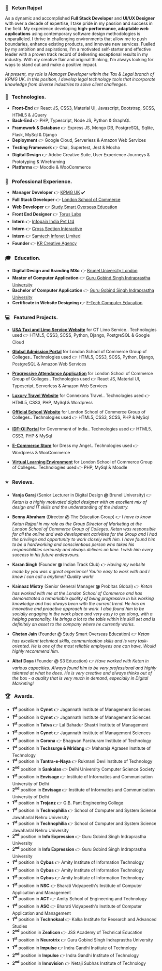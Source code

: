 ### :necktie: &nbsp; Ketan Rajpal
As a dynamic and accomplished **Full Stack Developer** and **UI/UX Designer** with over a decade of expertise, I take pride in my passion and success in the field. My experience developing **high-performance**, **adaptable web applications** using contemporary software design methodologies is unparalleled. I thrive in challenging environments that allow me to push boundaries, enhance existing products, and innovate new services. Fuelled by my ambition and aspirations, I'm a motivated self-starter and effective leader with a proven track record of delivering exceptional results in my industry. With my creative flair and original thinking, I'm always looking for ways to stand out and make a positive impact.

*At present, my role is Manager Developer within the Tax & Legal branch of KPMG UK. In this position, I develop legal technology tools that incorporate knowledge from diverse industries to solve client challenges.*


### :toolbox: &nbsp; Technologies.
* **Front-End** :point_right: React JS, CSS3, Material UI, Javascript, Bootstrap, SCSS, HTML5 & JQuery
* **Back-End** :point_right: PHP, Typescript, Node JS, Python & GraphQL
* **Framework & Database** :point_right: Express JS, Mongo DB, PostgreSQL, Sqlite, Flask, MySql & Django
* **Deployment** :point_right: Google Cloud, Serverless & Amazon Web Services
* **Testing Framework** :point_right: Chai, Supertest, Jest & Mocha
* **Digital Design** :point_right: Adobe Creative Suite, User Experience Journeys & Prototyping & Wireframing
* **Platforms** :point_right: Moodle & WooCommerce


### :briefcase: &nbsp; Professional Experience.
* **Manager Developer** :point_right: [KPMG UK](https://kpmg.com/) :heavy_check_mark:
* **Full Stack Developer** :point_right: [London School of Commerce](https://www.lsclondon.co.uk) 
* **Web Developer** :point_right: [Study Smart Overseas Education](https://www.studysmart.co.in) 
* **Front End Designer** :point_right: [Torus Labs](https://www.tor.us) 
* **Intern** :point_right: [Infogain India Pvt Ltd](https://www.infogain.com) 
* **Intern** :point_right: [Cross Section Interactive](https://www.csipl.net) 
* **Intern** :point_right: [Samtech Infonet Limited](https://samtechinfonet.com) 
* **Founder** :point_right: [KR Creative Agency](https://www.krcreativeagency.com) 


### :mortar_board: &nbsp; Education.
* **Digital Design and Branding MSc** :point_right: [Brunel University London](https://www.brunel.ac.uk)
* **Master of Computer Application** :point_right: [Guru Gobind Singh Indraprastha University](http://www.ipu.ac.in)
* **Bachelor of Computer Application** :point_right: [Guru Gobind Singh Indraprastha University](http://www.ipu.ac.in)
* **Certificate in Website Designing** :point_right: [F-Tech Computer Education](https://www.f-tec.net.in)


### :computer: &nbsp; Featured Projects.
* **[USA Taxi and Limo Service Website](https://usairportlimoservice.com/)** for CT Limo Service..
Technologies used :point_right: HTML5, CSS3, SCSS, Python, Django, PostgreSQL & Google Cloud

* **[Global Admission Portal](https://crm.lsc.group/)** for London School of Commerce Group of Colleges..
Technologies used :point_right: HTML5, CSS3, SCSS, Python, Django, PostgreSQL & Amazon Web Services

* **[Progressive Attendance Application](https://app.lsc.group/)** for London School of Commerce Group of Colleges..
Technologies used :point_right: React JS, Material UI, Typescript, Serverless & Amazon Web Services

* **[Luxury Travel Website](https://www.connexons.com)** for Connexons Travel..
Technologies used :point_right: HTML5, CSS3, PHP, MySql & Wordpress

* **[Official School Website](https://www.lscmalta.edu.mt/)** for London School of Commerce Group of Colleges..
Technologies used :point_right: HTML5, CSS3, SCSS, PHP & MySql

* **[IDF-OI Portal](https://www.mea.gov.in/images/attach/IDF_Trifold_Pamphlet_241016.pdf)** for Government of India..
Technologies used :point_right: HTML5, CSS3, PHP & MySql

* **[E-Commerce Store](https://www.dressmyangel.com/)** for Dress my Angel..
Technologies used :point_right: Wordpress & WooCommerce

* **[Virtual Learning Environment](https://vle.lscmalta.edu.mt/)** for London School of Commerce Group of Colleges..
Technologies used :point_right: PHP, MySql & Moodle



### :star: &nbsp; Reviews.
* **Vanja Garaj** (Senior Lecturer in Digital Design **@** Brunel University) :point_right: *Ketan is a highly motivated digital designer with an excellent mix of design and IT skills and the understanding of the industry.*

* **Benny Abraham** (Director **@** The Education Group) :point_right: *I have to know Ketan Rajpal in my role as the Group Director of Marketing at the London School of Commerce Group of Colleges. Ketan was responsible for all the online and web development activities for the Group and I had the privilege and opportunity to work closely with him. I have found him to be a hardworking and conscientious person who takes his responsibilities seriously and always delivers on time. I wish him every success in his future endeavours.*

* **Karan Singh** (Founder **@** Indian Track Club) :point_right: *Having my website made by you was a great experience! You're easy to work with and I know I can call u anytime!! Quality work!*

* **Kainaaz Mistry** (Senior General Manager **@** Probitas Global) :point_right: *Ketan has worked with me at the London School of Commerce and has demonstrated a remarkable quality of being progressive in his working knowledge and has always been with the current trend. He has an innovative and proactive approach to work. I also found him to be socially engaging in the work place and very easy to get along, with a helping personality. He brings a lot to the table within his skill set and is definitely an asset to the company where he currently works.*

* **Chetan Jain** (Founder **@** Study Smart Overseas Education) :point_right: *Ketan has excellent technical skills, communication skills and is very task-oriented. He is one of the most reliable employees one can have, Would highly recommend him.*

* **Altaf Daya** (Founder **@** S3 Education) :point_right: *Have worked with Ketan in various capacities. Always found him to be very professional and highly talented at what he does. He is very creative and always thinks out of the box - a quality that is very much in demand, especially in Digital Marketing!*



### :trophy: &nbsp; Awards.
* **1<sup>st</sup>** position in **Cynet** :point_right: Jagannath Institute of Management Sciences
* **1<sup>st</sup>** position in **Cynet** :point_right: Jagannath Institute of Management Sciences
* **1<sup>st</sup>** position in **Tatva** :point_right: Lal Bahadur Shastri Institute of Management
* **1<sup>st</sup>** position in **Cynet** :point_right: Jagannath Institute of Management Sciences
* **1<sup>st</sup>** position in **Corona** :point_right: Bhagwan Parshuram Institute of Technology
* **1<sup>st</sup>** position in **Techsurge & Mridang** :point_right: Maharaja Agrasen Institute of Technology
* **1<sup>st</sup>** position in **Tantra-e-Naya** :point_right: Rukmani Devi Institute of Technology
* **2<sup>nd</sup>** position in **Sankalan** :point_right: Delhi University Computer Science Society
* **1<sup>st</sup>** position in **Envisage** :point_right: Institute of Informatics and Communication University of Delhi
* **2<sup>nd</sup>** position in **Envisage** :point_right: Institute of Informatics and Communication University of Delhi
* **1<sup>st</sup>** position in **Trojanz** :point_right: G.B. Pant Engineering College
* **1<sup>st</sup>** position in **Technophilia** :point_right: School of Computer and System Science Jawaharlal Nehru University
* **1<sup>st</sup>** position in **Technophilia** :point_right: School of Computer and System Science Jawaharlal Nehru University
* **2<sup>nd</sup>** position in **Info Expression** :point_right: Guru Gobind Singh Indraprastha University
* **2<sup>nd</sup>** position in **Info Expression** :point_right: Guru Gobind Singh Indraprastha University
* **1<sup>st</sup>** position in **Cybus** :point_right: Amity Institute of Information Technology
* **1<sup>st</sup>** position in **Cybus** :point_right: Amity Institute of Information Technology
* **1<sup>st</sup>** position in **Cybus** :point_right: Amity Institute of Information Technology
* **1<sup>st</sup>** position in **NSC** :point_right: Bharati Vidyapeeth's Institute of Computer Application and Management
* **1<sup>st</sup>** position in **ACT** :point_right: Amity School of Engineering and Technology
* **1<sup>st</sup>** position in **ASC** :point_right: Bharati Vidyapeeth's Institute of Computer Application and Management
* **1<sup>st</sup>** position in **Technokaal** :point_right: Kalka Institute for Research and Advanced Studies
* **2<sup>nd</sup>** position in **Zealicon** :point_right: JSS Academy of Technical Education
* **1<sup>st</sup>** position in **Neurotrix** :point_right: Guru Gobind Singh Indraprastha University
* **1<sup>st</sup>** position in **Impulse** :point_right: Indra Gandhi Institute of Technology
* **2<sup>nd</sup>** position in **Impulse** :point_right: Indra Gandhi Institute of Technology
* **2<sup>nd</sup>** position in **Innovision** :point_right: Netaji Subhas Institute of Technology
